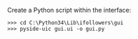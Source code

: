 Create a Python script within the interface:
	
	>>> cd C:\Python34\Lib\ifollowers\gui
    >>> pyside-uic gui.ui -o gui.py